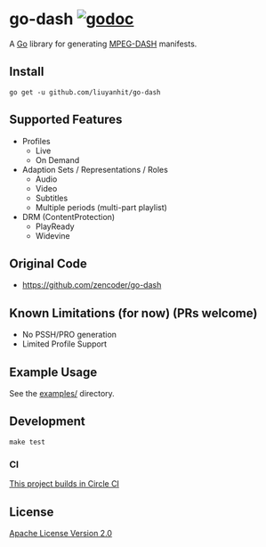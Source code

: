 # go-dash [![godoc](https://godoc.org/github.com/zencoder/go-dash/mpd?status.svg)](http://godoc.org/github.com/zencoder/go-dash/mpd)

A [Go](https://golang.org) library for generating [MPEG-DASH](https://en.wikipedia.org/wiki/Dynamic_Adaptive_Streaming_over_HTTP) manifests.

## Install

```
go get -u github.com/liuyanhit/go-dash
```

## Supported Features

* Profiles
  * Live
  * On Demand
* Adaption Sets / Representations / Roles
  * Audio
  * Video
  * Subtitles
  * Multiple periods (multi-part playlist)
* DRM (ContentProtection)
  * PlayReady
  * Widevine

## Original Code
  * https://github.com/zencoder/go-dash

## Known Limitations (for now) (PRs welcome)

* No PSSH/PRO generation
* Limited Profile Support

## Example Usage

See the [examples/](https://github.com/zencoder/go-dash/tree/master/examples) directory.

## Development

```
make test
```

### CI

[This project builds in Circle CI](https://circleci.com/gh/zencoder/go-dash/)

## License

[Apache License Version 2.0](LICENSE)

